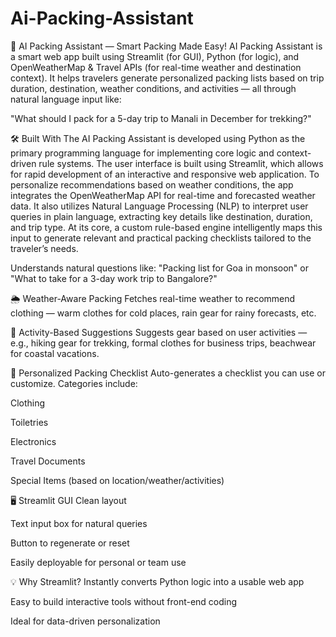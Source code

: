 # Ai-Packing-Assistant
🧳 AI Packing Assistant — Smart Packing Made Easy! AI Packing Assistant is a smart web app built using Streamlit (for GUI), Python (for logic), and OpenWeatherMap & Travel APIs (for real-time weather and destination context). It helps travelers generate personalized packing lists based on trip duration, destination, weather conditions, and activities — all through natural language input like:

"What should I pack for a 5-day trip to Manali in December for trekking?"

🛠️ Built With The AI Packing Assistant is developed using Python as the primary programming language for implementing core logic and context-driven rule systems. The user interface is built using Streamlit, which allows for rapid development of an interactive and responsive web application. To personalize recommendations based on weather conditions, the app integrates the OpenWeatherMap API for real-time and forecasted weather data. It also utilizes Natural Language Processing (NLP) to interpret user queries in plain language, extracting key details like destination, duration, and trip type. At its core, a custom rule-based engine intelligently maps this input to generate relevant and practical packing checklists tailored to the traveler’s needs.

Understands natural questions like: "Packing list for Goa in monsoon" or "What to take for a 3-day work trip to Bangalore?"

🌦️ Weather-Aware Packing Fetches real-time weather to recommend clothing — warm clothes for cold places, rain gear for rainy forecasts, etc.

🎯 Activity-Based Suggestions Suggests gear based on user activities — e.g., hiking gear for trekking, formal clothes for business trips, beachwear for coastal vacations.

🧾 Personalized Packing Checklist Auto-generates a checklist you can use or customize. Categories include:

Clothing

Toiletries

Electronics

Travel Documents

Special Items (based on location/weather/activities)

🖥️ Streamlit GUI Clean layout

Text input box for natural queries

Button to regenerate or reset

Easily deployable for personal or team use

💡 Why Streamlit? Instantly converts Python logic into a usable web app

Easy to build interactive tools without front-end coding

Ideal for data-driven personalization
